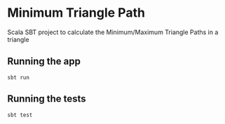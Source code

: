 # Minimum Triangle Path
Scala SBT project to calculate the Minimum/Maximum Triangle Paths in a triangle

## Running the app
```
sbt run
```
## Running the tests
```
sbt test
```